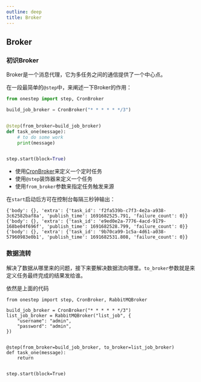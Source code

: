 ```yaml
---
outline: deep
title: Broker
---
```


## Broker

### 初识Broker

Broker是一个消息代理，它为多任务之间的通信提供了一个中心点。

在一段最简单的`@step`中，来阐述一下Broker的作用：

```python
from onestep import step, CronBroker

build_job_broker = CronBroker("* * * * * */3")


@step(from_broker=build_job_broker)
def task_one(message):
    # to do some work
    print(message)


step.start(block=True)
```

- 使用[CronBroker](/broker/cron)来定义一个定时任务
- 使用`@step`装饰器来定义一个任务
- 使用`from_broker`参数来指定任务触发来源

在`start`启动后方可在控制台每隔三秒钟输出：
```
{'body': {}, 'extra': {'task_id': 'f2fa539b-c7f3-4e2a-a938-3c62582baf8a', 'publish_time': 1691682525.791, 'failure_count': 0}}
{'body': {}, 'extra': {'task_id': 'e9ed0e2a-7776-4acd-9179-168be04f696f', 'publish_time': 1691682528.799, 'failure_count': 0}}
{'body': {}, 'extra': {'task_id': '9b70ca99-1c5a-4d61-a038-57960983e0b1', 'publish_time': 1691682531.808, 'failure_count': 0}}
```

### 数据流转

解决了数据从哪里来的问题，接下来要解决数据流向哪里。`to_broker`参数就是来定义任务最终完成的结果发给谁。

依然是上面的代码
```python{4-7}
from onestep import step, CronBroker, RabbitMQBroker

build_job_broker = CronBroker("* * * * * */3")
list_job_broker = RabbitMQBroker("list_job", {
    "username": "admin",
    "password": "admin",
})


@step(from_broker=build_job_broker, to_broker=list_job_broker)
def task_one(message):
    return 


step.start(block=True)
```

